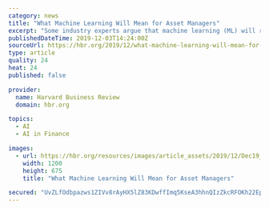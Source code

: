 ```yaml
---
category: news
title: "What Machine Learning Will Mean for Asset Managers"
excerpt: "Some industry experts argue that machine learning (ML) will reverse an increasing trend toward ... events if they are not closely related to past trends, such as the 2008 financial crisis. In these cases, investment professionals must make judgments ..."
publishedDateTime: 2019-12-03T14:24:00Z
sourceUrl: https://hbr.org/2019/12/what-machine-learning-will-mean-for-asset-managers
type: article
quality: 24
heat: 24
published: false

provider:
  name: Harvard Business Review
  domain: hbr.org

topics:
  - AI
  - AI in Finance

images:
  - url: https://hbr.org/resources/images/article_assets/2019/12/Dec19_03_516601884.jpg
    width: 1200
    height: 675
    title: "What Machine Learning Will Mean for Asset Managers"

secured: "UvZLfOdbpazws1ZIVv8rAyHX5lZ83KDwffImq5KseA3hhnQIzZkcRFOKh22EpJnGTEDOm5AcYLQR/MYRu29FT76SK7Cv7mA9UJ7WkLwHrFEpyrkCsJN8MZ2ZPvbCryxA2cTqBZW92lijJ3r4l79Cv59spYpOT1lb6nEQmNPNjVysg5+Qub//xCx71OWTya9cRJI1VTlGb/i1TrldBURJpjlPjaR0Vp4ntEgqUv3n7XDJBHmUE05YkgaGEzT6hSJA79NICJ+jZqIVSL7TqxTU/g==;Jo4P4k3EZ9zNTnb4FFti0A=="
---
```


